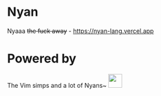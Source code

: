 # Nyan

Nyaaa ~~the fuck away~~ - https://nyan-lang.vercel.app

# Powered by

The Vim simps and a lot of Nyans~
<img height="32px" width="32px" src="https://upload.wikimedia.org/wikipedia/commons/thumb/9/9f/Vimlogo.svg/200px-Vimlogo.svg.png"/>
